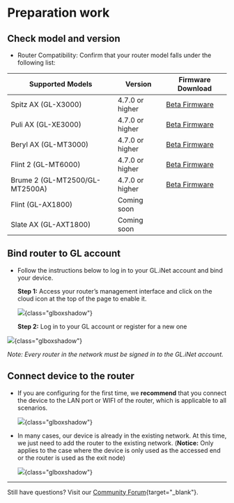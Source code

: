 # Preparation work

## **Check model and version**

* Router Compatibility: Confirm that your router model falls under the following list: 

| Supported Models               | Version         | Firmware Download                                            |
| ------------------------------ | --------------- | ------------------------------------------------------------ |
| Spitz AX (GL-X3000)            | 4.7.0 or higher | [Beta Firmware](https://dl.gl-inet.com/router/x3000/?type=beta) |
| Puli AX (GL-XE3000)            | 4.7.0 or higher | [Beta Firmware](https://dl.gl-inet.com/router/xe3000/?type=beta) |
| Beryl AX (GL-MT3000)           | 4.7.0 or higher | [Beta Firmware](https://dl.gl-inet.com/router/mt3000/?type=beta) |
| Flint 2 (GL-MT6000)            | 4.7.0 or higher | [Beta Firmware](https://dl.gl-inet.com/router/mt6000/?type=beta) |
| Brume 2 (GL-MT2500/GL-MT2500A) | 4.7.0 or higher | [Beta Firmware](https://dl.gl-inet.com/router/mt2500/?type=beta) |
| Flint (GL-AX1800)              | Coming soon     |                                                              |
| Slate AX (GL-AXT1800)          | Coming soon     |                                                              |

## **Bind router to GL account**

* Follow the instructions below to log in to your GL.iNet account and bind your device.

  **Step 1:** Access your router’s management interface and click on the cloud icon at the top of the page to enable it.

  ![](https://static.gl-inet.com/docs/astrowarp/tutorials/preparation_work/router_top_cloud_icon.png){class="glboxshadow"}

  **Step 2:** Log in to your GL account or register for a new one

![](https://static.gl-inet.com/docs/astrowarp/tutorials/preparation_work/router_login_cloud.png){class="glboxshadow"}

  *Note: Every router in the network must be signed in to the GL.iNet account.*

## **Connect device to the router**

* If you are configuring for the first time, we **recommend** that you connect the device to the LAN port or WIFI of the router, which is applicable to all scenarios.

  ![](https://static.gl-inet.com/docs/astrowarp/tutorials/preparation_work/used_as_main_router.png){class="glboxshadow"}

* In many cases, our device is already  in the existing network. At this time, we just need to add the router to the existing network. (**Notice:** Only applies to the case where the device is only used as the accessed end or the router is used as the exit node)

  ![](https://static.gl-inet.com/docs/astrowarp/tutorials/preparation_work/join_existing_network.png){class="glboxshadow"}

---

Still have questions? Visit our [Community Forum](https://forum.gl-inet.com){target="_blank"}.